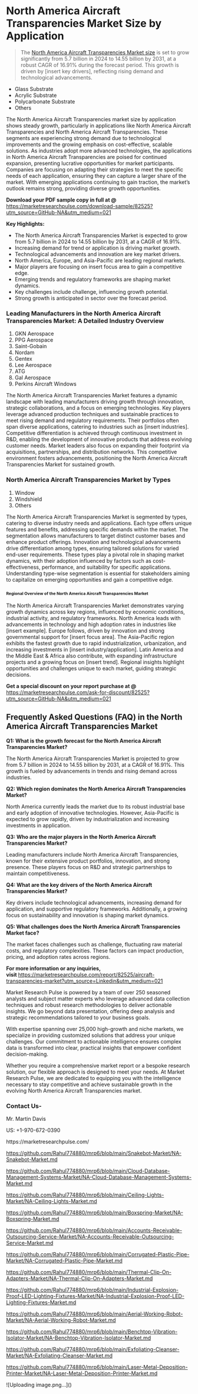 <h1>North America Aircraft Transparencies Market&nbsp;Size by Application</h1><blockquote><p>The <a href="https://marketresearchpulse.com/download-sample/82525?utm_source=GitHub-NA&amp;utm_medium=021">North America Aircraft Transparencies Market size</a> is set to grow significantly from 5.7 billion in 2024 to 14.55 billion by 2031, at a robust CAGR of 16.91% during the forecast period. This growth is driven by [insert key drivers], reflecting rising demand and technological advancements.</p></blockquote><ul><li>Glass Substrate<li> Acrylic Substrate<li> Polycarbonate Substrate<li> Others</li></ul><p>The North America Aircraft Transparencies market size by application shows steady growth, particularly in applications like North America Aircraft Transparencies and North America Aircraft Transparencies. These segments are experiencing strong demand due to technological improvements and the growing emphasis on cost-effective, scalable solutions. As industries adopt more advanced technologies, the applications in North America Aircraft Transparencies are poised for continued expansion, presenting lucrative opportunities for market participants. Companies are focusing on adapting their strategies to meet the specific needs of each application, ensuring they can capture a larger share of the market. With emerging applications continuing to gain traction, the market’s outlook remains strong, providing diverse growth opportunities.</p><p><strong>Download your PDF sample copy in full at @ </strong><a href="https://marketresearchpulse.com/download-sample/82525?utm_source=GitHub-NA&amp;utm_medium=021">https://marketresearchpulse.com/download-sample/82525?utm_source=GitHub-NA&amp;utm_medium=021</a></p><p><strong>Key Highlights: </strong></p><ul><li>The North America Aircraft Transparencies Market is expected to grow from 5.7 billion in 2024 to 14.55 billion by 2031, at a CAGR of 16.91%.</li><li>Increasing demand for trend or application is driving market growth.</li><li>Technological advancements and innovation are key market drivers.</li><li>North America, Europe, and Asia-Pacific are leading regional markets.</li><li>Major players are focusing on insert focus area to gain a competitive edge.</li><li>Emerging trends and regulatory frameworks are shaping market dynamics.</li><li>Key challenges include challenge, influencing growth potential.</li><li>Strong growth is anticipated in sector over the forecast period.</li></ul><h3>Leading Manufacturers in the North America Aircraft Transparencies Market: A Detailed Industry Overview</h3><ol><li>GKN Aerospace</li><li>PPG Aerospace</li><li>Saint-Gobain</li><li>Nordam</li><li>Gentex</li><li>Lee Aerospace</li><li>ATG</li><li>Gal Aerospace</li><li>Perkins Aircraft Windows</li></ol><div class="flex max-w-full flex-col flex-grow"><div class="min-h-8 text-message flex w-full flex-col items-end gap-2 whitespace-normal break-words [.text-message+&amp;]:mt-5" dir="auto" data-message-author-role="assistant" data-message-id="fd8432e4-4910-450d-b182-61b7bfb0a01f" data-message-model-slug="gpt-4o"><div class="flex w-full flex-col gap-1 empty:hidden first:pt-[3px]"><div class="markdown prose w-full break-words dark:prose-invert light"><p>The North America Aircraft Transparencies Market features a dynamic landscape with leading manufacturers driving growth through innovation, strategic collaborations, and a focus on emerging technologies. Key players leverage advanced production techniques and sustainable practices to meet rising demand and regulatory requirements. Their portfolios often span diverse applications, catering to industries such as [insert industries]. Competitive differentiation is achieved through continuous investment in R&amp;D, enabling the development of innovative products that address evolving customer needs. Market leaders also focus on expanding their footprint via acquisitions, partnerships, and distribution networks. This competitive environment fosters advancements, positioning the North America Aircraft Transparencies Market for sustained growth.</p></div></div></div></div><h3>North America Aircraft Transparencies Market by Types</h3><ol><li>Window<li> Windshield<li> Others</li></ol><div class="flex max-w-full flex-col flex-grow"><div class="min-h-8 text-message flex w-full flex-col items-end gap-2 whitespace-normal break-words [.text-message+&amp;]:mt-5" dir="auto" data-message-author-role="assistant" data-message-id="084470be-0bb7-4664-bddf-5156b4f41249" data-message-model-slug="gpt-4o-mini"><div class="flex w-full flex-col gap-1 empty:hidden first:pt-[3px]"><div class="markdown prose w-full break-words dark:prose-invert light"><p>The North America Aircraft Transparencies Market is segmented by types, catering to diverse industry needs and applications. Each type offers unique features and benefits, addressing specific demands within the market. The segmentation allows manufacturers to target distinct customer bases and enhance product offerings. Innovation and technological advancements drive differentiation among types, ensuring tailored solutions for varied end-user requirements. These types play a pivotal role in shaping market dynamics, with their adoption influenced by factors such as cost-effectiveness, performance, and suitability for specific applications. Understanding type-wise segmentation is essential for stakeholders aiming to capitalize on emerging opportunities and gain a competitive edge.</p></div></div></div></div><h3><span style="font-size: 11px;">Regional Overview of the North America Aircraft Transparencies Market</span></h3><div class="flex max-w-full flex-col flex-grow"><div class="min-h-8 text-message flex w-full flex-col items-end gap-2 whitespace-normal break-words [.text-message+&amp;]:mt-5" dir="auto" data-message-author-role="assistant" data-message-id="e9038762-ce64-4e30-91c9-9bd413514231" data-message-model-slug="gpt-4o-mini"><div class="flex w-full flex-col gap-1 empty:hidden first:pt-[3px]"><div class="markdown prose w-full break-words dark:prose-invert light"><p>The North America Aircraft Transparencies Market demonstrates varying growth dynamics across key regions, influenced by economic conditions, industrial activity, and regulatory frameworks. North America leads with advancements in technology and high adoption rates in industries like [insert example]. Europe follows, driven by innovation and strong governmental support for [insert focus area]. The Asia-Pacific region exhibits the fastest growth due to rapid industrialization, urbanization, and increasing investments in [insert industry/application]. Latin America and the Middle East &amp; Africa also contribute, with expanding infrastructure projects and a growing focus on [insert trend]. Regional insights highlight opportunities and challenges unique to each market, guiding strategic decisions.</p></div></div></div></div><p><strong>Get a special discount on your report purchase at @ </strong><a href="https://marketresearchpulse.com/ask-for-discount/82525?utm_source=GitHub-NA&amp;utm_medium=021">https://marketresearchpulse.com/ask-for-discount/82525?utm_source=GitHub-NA&amp;utm_medium=021</a></p><h2>Frequently Asked Questions (FAQ) in the North America Aircraft Transparencies Market</h2><p><strong>Q1: What is the growth forecast for the North America Aircraft Transparencies Market?</strong></p><p>The North America Aircraft Transparencies Market is projected to grow from 5.7 billion in 2024 to 14.55 billion by 2031, at a CAGR of 16.91%. This growth is fueled by advancements in trends and rising demand across industries.</p><p><strong>Q2: Which region dominates the North America Aircraft Transparencies Market?</strong></p><p>North America currently leads the market due to its robust industrial base and early adoption of innovative technologies. However, Asia-Pacific is expected to grow rapidly, driven by industrialization and increasing investments in application.</p><p><strong>Q3: Who are the major players in the North America Aircraft Transparencies Market?</strong></p><p>Leading manufacturers include North America Aircraft Transparencies, known for their extensive product portfolios, innovation, and strong presence. These players focus on R&amp;D and strategic partnerships to maintain competitiveness.</p><p><strong>Q4: What are the key drivers of the North America Aircraft Transparencies Market?</strong></p><p>Key drivers include technological advancements, increasing demand for application, and supportive regulatory frameworks. Additionally, a growing focus on sustainability and innovation is shaping market dynamics.</p><p><strong>Q5: What challenges does the North America Aircraft Transparencies Market face?</strong></p><p>The market faces challenges such as challenge, fluctuating raw material costs, and regulatory complexities. These factors can impact production, pricing, and adoption rates across regions.</p><p><strong>For more information or any inquiries, visit&nbsp;</strong><a href="https://marketresearchpulse.com/report/82525/aircraft-transparencies-market?utm_source=Linkedin&utm_medium=021">https://marketresearchpulse.com/report/82525/aircraft-transparencies-market?utm_source=Linkedin&utm_medium=021</a></p><p>Market Research Pulse is powered by a team of over 250 seasoned analysts and subject matter experts who leverage advanced data collection techniques and robust research methodologies to deliver actionable insights. We go beyond data presentation, offering deep analysis and strategic recommendations tailored to your business goals.</p><p>With expertise spanning over 25,000 high-growth and niche markets, we specialize in providing customized solutions that address your unique challenges. Our commitment to actionable intelligence ensures complex data is transformed into clear, practical insights that empower confident decision-making.</p><p>Whether you require a comprehensive market report or a bespoke research solution, our flexible approach is designed to meet your needs. At Market Research Pulse, we are dedicated to equipping you with the intelligence necessary to stay competitive and achieve sustainable growth in the evolving North America Aircraft Transparencies market.</p><h3><strong>Contact Us-</strong></h3><p>Mr. Martin Davis</p><p>US: +1-970-672-0390</p><p>https://marketresearchpulse.com/</p><p><a href="https://github.com/Rahul774880/mrp6/blob/main/Snakebot-Market/NA-Snakebot-Market.md">https://github.com/Rahul774880/mrp6/blob/main/Snakebot-Market/NA-Snakebot-Market.md</a></p><p><a href="https://github.com/Rahul774880/mrp6/blob/main/Cloud-Database-Management-Systems-Market/NA-Cloud-Database-Management-Systems-Market.md">https://github.com/Rahul774880/mrp6/blob/main/Cloud-Database-Management-Systems-Market/NA-Cloud-Database-Management-Systems-Market.md</a></p><p><a href="https://github.com/Rahul774880/mrp6/blob/main/Ceiling-Lights-Market/NA-Ceiling-Lights-Market.md">https://github.com/Rahul774880/mrp6/blob/main/Ceiling-Lights-Market/NA-Ceiling-Lights-Market.md</a></p><p><a href="https://github.com/Rahul774880/mrp6/blob/main/Boxspring-Market/NA-Boxspring-Market.md">https://github.com/Rahul774880/mrp6/blob/main/Boxspring-Market/NA-Boxspring-Market.md</a></p><p><a href="https://github.com/Rahul774880/mrp6/blob/main/Accounts-Receivable-Outsourcing-Service-Market/NA-Accounts-Receivable-Outsourcing-Service-Market.md">https://github.com/Rahul774880/mrp6/blob/main/Accounts-Receivable-Outsourcing-Service-Market/NA-Accounts-Receivable-Outsourcing-Service-Market.md</a></p><p><a href="https://github.com/Rahul774880/mrp6/blob/main/Corrugated-Plastic-Pipe-Market/NA-Corrugated-Plastic-Pipe-Market.md">https://github.com/Rahul774880/mrp6/blob/main/Corrugated-Plastic-Pipe-Market/NA-Corrugated-Plastic-Pipe-Market.md</a></p><p><a href="https://github.com/Rahul774880/mrp6/blob/main/Thermal-Clip-On-Adapters-Market/NA-Thermal-Clip-On-Adapters-Market.md">https://github.com/Rahul774880/mrp6/blob/main/Thermal-Clip-On-Adapters-Market/NA-Thermal-Clip-On-Adapters-Market.md</a></p><p><a href="https://github.com/Rahul774880/mrp6/blob/main/Industrial-Explosion-Proof-LED-Lighting-Fixtures-Market/NA-Industrial-Explosion-Proof-LED-Lighting-Fixtures-Market.md">https://github.com/Rahul774880/mrp6/blob/main/Industrial-Explosion-Proof-LED-Lighting-Fixtures-Market/NA-Industrial-Explosion-Proof-LED-Lighting-Fixtures-Market.md</a></p><p><a href="https://github.com/Rahul774880/mrp6/blob/main/Aerial-Working-Robot-Market/NA-Aerial-Working-Robot-Market.md">https://github.com/Rahul774880/mrp6/blob/main/Aerial-Working-Robot-Market/NA-Aerial-Working-Robot-Market.md</a></p><p><a href="https://github.com/Rahul774880/mrp6/blob/main/Benchtop-Vibration-Isolator-Market/NA-Benchtop-Vibration-Isolator-Market.md">https://github.com/Rahul774880/mrp6/blob/main/Benchtop-Vibration-Isolator-Market/NA-Benchtop-Vibration-Isolator-Market.md</a></p><p><a href="https://github.com/Rahul774880/mrp6/blob/main/Exfoliating-Cleanser-Market/NA-Exfoliating-Cleanser-Market.md">https://github.com/Rahul774880/mrp6/blob/main/Exfoliating-Cleanser-Market/NA-Exfoliating-Cleanser-Market.md</a></p><p><a href="https://github.com/Rahul774880/mrp6/blob/main/Laser-Metal-Deposition-Printer-Market/NA-Laser-Metal-Deposition-Printer-Market.md">https://github.com/Rahul774880/mrp6/blob/main/Laser-Metal-Deposition-Printer-Market/NA-Laser-Metal-Deposition-Printer-Market.md</a></p>
![Uploading image.png…]()
